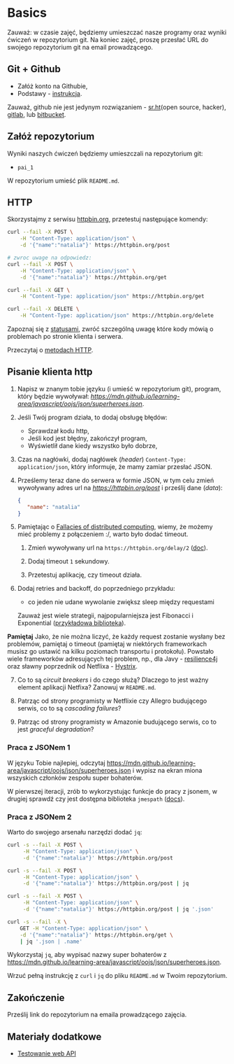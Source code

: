 # Basics

Zauważ: w czasie zajęć, będziemy umieszczać nasze programy oraz wyniki ćwiczeń w repozytorium git. Na koniec zajęć, proszę przesłać URL do swojego repozytorium git na email prowadzącego.

## Git + Github

- Załóż konto na Githubie,
- Podstawy - [instrukcja](https://github.com/wojciech11/se_software_build_automation_tools/blob/master/01_exercise/README_pl.md).

Zauważ, github nie jest jedynym rozwiązaniem - [sr.ht](https://sr.ht/)(open source, hacker), [gitlab](https://about.gitlab.com/), lub [bitbucket](https://bitbucket.org/product).

## Załóż repozytorium

Wyniki naszych ćwiczeń będziemy umieszczali na repozytorium git:

- `pai_1`

W repozytorium umieść plik `README.md`.

## HTTP

Skorzystajmy z serwisu [httpbin.org](https://httpbin.org), przetestuj następujące komendy:

```bash
curl --fail -X POST \
    -H "Content-Type: application/json" \
    -d '{"name":"natalia"}' https://httpbin.org/post
```

```bash
# zwroc uwage na odpowiedz:
curl --fail -X POST \
    -H "Content-Type: application/json" \
    -d '{"name":"natalia"}' https://httpbin.org/get
```

```bash
curl --fail -X GET \
    -H "Content-Type: application/json" https://httpbin.org/get
```

```bash
curl --fail -X DELETE \
    -H "Content-Type: application/json" https://httpbin.org/delete
```

Zapoznaj się z [statusami](https://developer.mozilla.org/en-US/docs/Web/HTTP/Status), zwróć szczególną uwagę które kody mówią o problemach po stronie klienta i serwera.

Przeczytaj o [metodach HTTP](https://developer.mozilla.org/en-US/docs/Web/HTTP/Methods).

## Pisanie klienta http

1. Napisz w znanym tobie języku (i umieść w repozytorium git), program, który będzie wywoływał:
*https://mdn.github.io/learning-area/javascript/oojs/json/superheroes.json*.

2. Jeśli Twój program działa, to dodaj obsługę błędów:

   - Sprawdzał kodu http,
   - Jeśli kod jest błędny, zakończył program,
   - Wyświetlił dane kiedy wszystko było dobrze,

3. Czas na nagłówki, dodaj nagłówek (*header*) `Content-Type: application/json`, który informuje, że mamy zamiar przesłać JSON.

4. Prześlemy teraz dane do serwera w formie JSON, w tym celu zmień wywoływany adres url na *https://httpbin.org/post* i prześlij dane (*data*):

   ```json
   {
      "name": "natalia"
   }
   ```

5. Pamiętając o [Fallacies of distributed computing](https://en.wikipedia.org/wiki/Fallacies_of_distributed_computing), wiemy, że możemy mieć problemy z połączeniem :/, warto było dodać timeout.

   1. Zmień wywoływany url na `https://httpbin.org/delay/2` ([doc](https://httpbin.org/#/Dynamic_data/get_delay__delay_)).

   2. Dodaj timeout `1` sekundowy.

   3. Przetestuj aplikację, czy timeout działa.

6. Dodaj retries and backoff, do poprzedniego przykładu:

   - co jeden nie udane wywolanie zwiększ sleep między requestami

   Zauważ jest wiele strategii, najpopularniejsza jest Fibonacci i Exponential ([przykładowa biblioteka](https://backoff-utils.readthedocs.io/en/latest/strategies.html#supported-strategies)).

**Pamiętaj** Jako, że nie można liczyć, że każdy request zostanie wysłany bez problemów, pamiętaj o timeout (pamiętaj w niektórych frameworkach musisz go ustawić na kilku poziomach transportu i protokołu). Powstało wiele frameworków adresujących tej problem, np., dla Javy - [resilience4j](https://github.com/resilience4j/resilience4j) oraz sławny poprzednik od Netflixa - [Hystrix](https://github.com/Netflix/Hystrix).

7. Co to są *circuit breakers* i do czego służą? Dlaczego to jest ważny element aplikacji Netfixa? Zanowuj w `README.md`.

8. Patrząc od strony programisty w Netflixie czy Allegro budującego serwis, co to są *cascading failures*?

9. Patrząc od strony programisty w Amazonie budującego serwis, co to jest *graceful degradation*?

### Praca z JSONem 1

W języku Tobie najlepiej, odczytaj https://mdn.github.io/learning-area/javascript/oojs/json/superheroes.json i wypisz na ekran miona wszyskich członków zespołu super bohaterów.

W pierwszej iteracji, zrób to wykorzystując funkcje do pracy z jsonem, w drugiej sprawdź czy jest dostępna biblioteka `jmespath` ([docs](https://jmespath.org/)).

### Praca z JSONem 2

Warto do swojego arsenału narzędzi dodać `jq`:

```bash
curl -s --fail -X POST \
     -H "Content-Type: application/json" \
     -d '{"name":"natalia"}' https://httpbin.org/post
```

```bash
curl -s --fail -X POST \
     -H "Content-Type: application/json" \
     -d '{"name":"natalia"}' https://httpbin.org/post | jq
```

```bash
curl -s --fail -X POST \
     -H "Content-Type: application/json" \
     -d '{"name":"natalia"}' https://httpbin.org/post | jq '.json'
```

```bash
curl -s --fail -X \
    GET -H "Content-Type: application/json" \
    -d '{"name":"natalia"}' https://httpbin.org/get \
    | jq '.json | .name'
```

Wykorzystaj `jq`, aby wypisać nazwy super bohaterów z https://mdn.github.io/learning-area/javascript/oojs/json/superheroes.json.

Wrzuć pełną instrukcję z `curl` i `jq` do pliku `README.md` w Twoim repozytorium.

## Zakończenie

Prześlij link do repozytorium na emaila prowadzącego zajęcia.

## Materiały dodatkowe

- [Testowanie web API](https://github.com/wojciech11/se_http_api_testing_quickstart)
